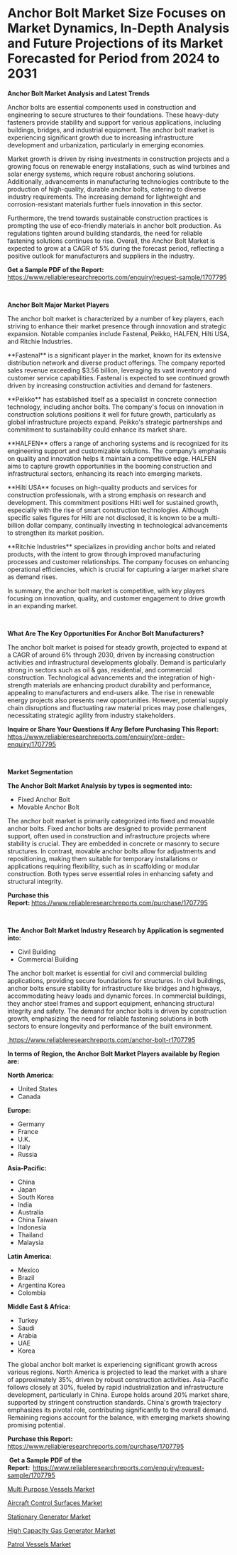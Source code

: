 <p><h1>Anchor Bolt Market Size Focuses on Market Dynamics, In-Depth Analysis and Future Projections of its Market Forecasted for Period from 2024 to 2031</h1></p><p><strong>Anchor Bolt Market Analysis and Latest Trends</strong></p>
<p><p>Anchor bolts are essential components used in construction and engineering to secure structures to their foundations. These heavy-duty fasteners provide stability and support for various applications, including buildings, bridges, and industrial equipment. The anchor bolt market is experiencing significant growth due to increasing infrastructure development and urbanization, particularly in emerging economies.</p><p>Market growth is driven by rising investments in construction projects and a growing focus on renewable energy installations, such as wind turbines and solar energy systems, which require robust anchoring solutions. Additionally, advancements in manufacturing technologies contribute to the production of high-quality, durable anchor bolts, catering to diverse industry requirements. The increasing demand for lightweight and corrosion-resistant materials further fuels innovation in this sector.</p><p>Furthermore, the trend towards sustainable construction practices is prompting the use of eco-friendly materials in anchor bolt production. As regulations tighten around building standards, the need for reliable fastening solutions continues to rise. Overall, the Anchor Bolt Market is expected to grow at a CAGR of 5% during the forecast period, reflecting a positive outlook for manufacturers and suppliers in the industry.</p></p>
<p><strong>Get a Sample PDF of the Report:&nbsp;</strong> <a href="https://www.reliableresearchreports.com/enquiry/request-sample/1707795?utm_campaign=31&utm_medium=2&utm_source=Github&utm_content=ia&utm_term=07102024&utm_id=anchor-bolt">https://www.reliableresearchreports.com/enquiry/request-sample/1707795</a></p>
<p>&nbsp;</p>
<p><strong>Anchor Bolt Major Market Players</strong></p>
<p><p>The anchor bolt market is characterized by a number of key players, each striving to enhance their market presence through innovation and strategic expansion. Notable companies include Fastenal, Peikko, HALFEN, Hilti USA, and Ritchie Industries.</p><p>**Fastenal** is a significant player in the market, known for its extensive distribution network and diverse product offerings. The company reported sales revenue exceeding $3.56 billion, leveraging its vast inventory and customer service capabilities. Fastenal is expected to see continued growth driven by increasing construction activities and demand for fasteners.</p><p>**Peikko** has established itself as a specialist in concrete connection technology, including anchor bolts. The company's focus on innovation in construction solutions positions it well for future growth, particularly as global infrastructure projects expand. Peikko's strategic partnerships and commitment to sustainability could enhance its market share.</p><p>**HALFEN** offers a range of anchoring systems and is recognized for its engineering support and customizable solutions. The company’s emphasis on quality and innovation helps it maintain a competitive edge. HALFEN aims to capture growth opportunities in the booming construction and infrastructural sectors, enhancing its reach into emerging markets.</p><p>**Hilti USA** focuses on high-quality products and services for construction professionals, with a strong emphasis on research and development. This commitment positions Hilti well for sustained growth, especially with the rise of smart construction technologies. Although specific sales figures for Hilti are not disclosed, it is known to be a multi-billion dollar company, continually investing in technological advancements to strengthen its market position.</p><p>**Ritchie Industries** specializes in providing anchor bolts and related products, with the intent to grow through improved manufacturing processes and customer relationships. The company focuses on enhancing operational efficiencies, which is crucial for capturing a larger market share as demand rises.</p><p>In summary, the anchor bolt market is competitive, with key players focusing on innovation, quality, and customer engagement to drive growth in an expanding market.</p></p>
<p>&nbsp;</p>
<p><strong>What Are The Key Opportunities For Anchor Bolt Manufacturers?</strong></p>
<p><p>The anchor bolt market is poised for steady growth, projected to expand at a CAGR of around 6% through 2030, driven by increasing construction activities and infrastructural developments globally. Demand is particularly strong in sectors such as oil & gas, residential, and commercial construction. Technological advancements and the integration of high-strength materials are enhancing product durability and performance, appealing to manufacturers and end-users alike. The rise in renewable energy projects also presents new opportunities. However, potential supply chain disruptions and fluctuating raw material prices may pose challenges, necessitating strategic agility from industry stakeholders.</p></p>
<p><strong>Inquire or Share Your Questions If Any Before Purchasing This Report:</strong> <a href="https://www.reliableresearchreports.com/enquiry/pre-order-enquiry/1707795?utm_campaign=31&utm_medium=2&utm_source=Github&utm_content=ia&utm_term=07102024&utm_id=anchor-bolt">https://www.reliableresearchreports.com/enquiry/pre-order-enquiry/1707795</a></p>
<p>&nbsp;</p>
<p><strong>Market Segmentation</strong></p>
<p><strong>The Anchor Bolt Market Analysis by types is segmented into:</strong></p>
<p><ul><li>Fixed Anchor Bolt</li><li>Movable Anchor Bolt</li></ul></p>
<p><p>The anchor bolt market is primarily categorized into fixed and movable anchor bolts. Fixed anchor bolts are designed to provide permanent support, often used in construction and infrastructure projects where stability is crucial. They are embedded in concrete or masonry to secure structures. In contrast, movable anchor bolts allow for adjustments and repositioning, making them suitable for temporary installations or applications requiring flexibility, such as in scaffolding or modular construction. Both types serve essential roles in enhancing safety and structural integrity.</p></p>
<p><strong>Purchase this Report:&nbsp;</strong><a href="https://www.reliableresearchreports.com/purchase/1707795?utm_campaign=31&utm_medium=2&utm_source=Github&utm_content=ia&utm_term=07102024&utm_id=anchor-bolt">https://www.reliableresearchreports.com/purchase/1707795</a></p>
<p>&nbsp;</p>
<p><strong>The Anchor Bolt Market Industry Research by Application is segmented into:</strong></p>
<p><ul><li>Civil Building</li><li>Commercial Building</li></ul></p>
<p><p>The anchor bolt market is essential for civil and commercial building applications, providing secure foundations for structures. In civil buildings, anchor bolts ensure stability for infrastructure like bridges and highways, accommodating heavy loads and dynamic forces. In commercial buildings, they anchor steel frames and support equipment, enhancing structural integrity and safety. The demand for anchor bolts is driven by construction growth, emphasizing the need for reliable fastening solutions in both sectors to ensure longevity and performance of the built environment.</p></p>
<p><a href="https://www.reliableresearchreports.com/anchor-bolt-r1707795?utm_campaign=31&utm_medium=2&utm_source=Github&utm_content=ia&utm_term=07102024&utm_id=anchor-bolt">&nbsp;https://www.reliableresearchreports.com/anchor-bolt-r1707795</a></p>
<p><strong>In terms of Region, the Anchor Bolt Market Players available by Region are:</strong></p>
<p>
    <p> <strong> North America: </strong>
        <ul>
            <li>United States</li>
            <li>Canada</li>
        </ul>
        </p> 
    <p> <strong> Europe: </strong>
        <ul>
            <li>Germany</li>
            <li>France</li>
            <li>U.K.</li>
            <li>Italy</li>
            <li>Russia</li>
        </ul>
        </p> 
    <p> <strong> Asia-Pacific: </strong>
        <ul>
            <li>China</li>
            <li>Japan</li>
            <li>South Korea</li>
            <li>India</li>
            <li>Australia</li>
            <li>China Taiwan</li>
            <li>Indonesia</li>
            <li>Thailand</li>
            <li>Malaysia</li>
        </ul>
        </p> 
    <p> <strong> Latin America: </strong>
        <ul>
            <li>Mexico</li>
            <li>Brazil</li>
            <li>Argentina Korea</li>
            <li>Colombia</li>
        </ul>
        </p> 
    <p> <strong> Middle East & Africa: </strong>
        <ul>
            <li>Turkey</li>
            <li>Saudi</li>
            <li>Arabia</li>
            <li>UAE</li>
            <li>Korea</li>
        </ul>
    </p>
    </p>
<p><p>The global anchor bolt market is experiencing significant growth across various regions. North America is projected to lead the market with a share of approximately 35%, driven by robust construction activities. Asia-Pacific follows closely at 30%, fueled by rapid industrialization and infrastructure development, particularly in China. Europe holds around 20% market share, supported by stringent construction standards. China's growth trajectory emphasizes its pivotal role, contributing significantly to the overall demand. Remaining regions account for the balance, with emerging markets showing promising potential.</p></p>
<p><strong>Purchase this Report: </strong><a href="https://www.reliableresearchreports.com/purchase/1707795?utm_campaign=31&utm_medium=2&utm_source=Github&utm_content=ia&utm_term=07102024&utm_id=anchor-bolt">https://www.reliableresearchreports.com/purchase/1707795</a></p>
<p>&nbsp;<strong>Get a Sample PDF of the Report:&nbsp;&nbsp;</strong><a href="https://www.reliableresearchreports.com/enquiry/request-sample/1707795?utm_campaign=31&utm_medium=2&utm_source=Github&utm_content=ia&utm_term=07102024&utm_id=anchor-bolt">https://www.reliableresearchreports.com/enquiry/request-sample/1707795</a></p>
<p><strong></strong></p>
<p><p><a href="https://github.com/rahu1506/Market-Research-Report-List-6/blob/main/multi-purpose-vessels-market.md?utm_campaign=31&utm_medium=2&utm_source=Github&utm_content=ia&utm_term=07102024&utm_id=anchor-bolt">Multi Purpose Vessels Market</a></p><p><a href="https://www.linkedin.com/pulse/insights-aircraft-control-surfaces-industry-market-financial-zivie?utm_campaign=31&utm_medium=2&utm_source=Github&utm_content=ia&utm_term=07102024&utm_id=anchor-bolt">Aircraft Control Surfaces Market</a></p><p><a href="https://issuu.com/reportprime-2/docs/stationary-generator-market-size-20_7b3e1f756f9a95?utm_campaign=31&utm_medium=2&utm_source=Github&utm_content=ia&utm_term=07102024&utm_id=anchor-bolt">Stationary Generator Market</a></p><p><a href="https://issuu.com/reportprime-2/docs/high-capacity-gas-generator-market-_b5865e766f6ba3?utm_campaign=31&utm_medium=2&utm_source=Github&utm_content=ia&utm_term=07102024&utm_id=anchor-bolt">High Capacity Gas Generator Market</a></p><p><a href="https://github.com/juniordelafrance/Market-Research-Report-List-5/blob/main/patrol-vessels-market.md?utm_campaign=31&utm_medium=2&utm_source=Github&utm_content=ia&utm_term=07102024&utm_id=anchor-bolt">Patrol Vessels Market</a></p></p>